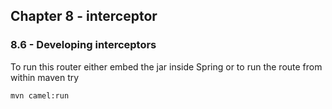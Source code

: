 Chapter 8 - interceptor 
----------------

### 8.6 - Developing interceptors

To run this router either embed the jar inside Spring
or to run the route from within maven try

    mvn camel:run
   